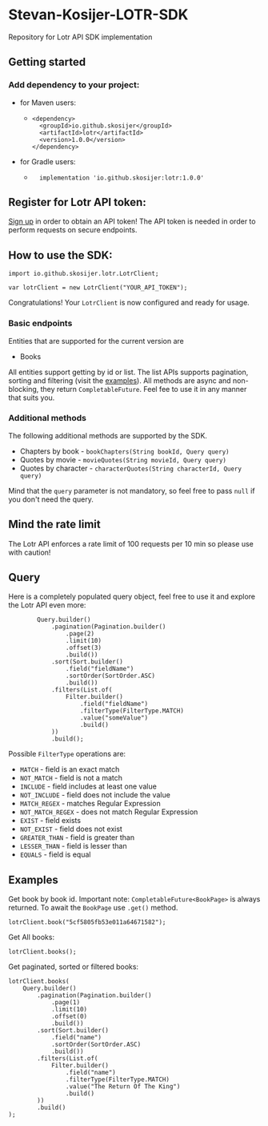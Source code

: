 # Stevan-Kosijer-LOTR-SDK

Repository for Lotr API SDK implementation

## Getting started

### Add dependency to your project:

- for Maven users:
    - ```
      <dependency>
        <groupId>io.github.skosijer</groupId>
        <artifactId>lotr</artifactId>
        <version>1.0.0</version>
      </dependency>
      ```
- for Gradle users:
    - ```
        implementation 'io.github.skosijer:lotr:1.0.0'
      ```

## Register for Lotr API token:

[Sign up](https://the-one-api.dev/sign-up) in order to obtain an API token!
The API token is needed in order to perform requests on secure endpoints.

## How to use the SDK:

```
import io.github.skosijer.lotr.LotrClient;

var lotrClient = new LotrClient("YOUR_API_TOKEN");
```

Congratulations!
Your <code>LotrClient</code> is now configured and ready for usage.

### Basic endpoints

Entities that are supported for the current version are

* Books

[//]: # (* Chapters)

[//]: # (* Characters)

[//]: # (* Movies)

[//]: # (* Quotes)

All entities support getting by id or list.
The list APIs supports pagination, sorting and filtering (visit the [examples](#examples)).
All methods are async and non-blocking, they return <code>CompletableFuture</code>.
Feel fee to use it in any manner that suits you.

### Additional methods

The following additional methods are supported by the SDK.

* Chapters by book - `bookChapters(String bookId, Query query)`
* Quotes by movie - `movieQuotes(String movieId, Query query)`
* Quotes by character - `characterQuotes(String characterId, Query query)`

Mind that the `query` parameter is not mandatory, so feel free to pass `null` if you don't need the
query.

## Mind the rate limit

The Lotr API enforces a rate limit of 100 requests per 10 min so please use with caution!

## Query

Here is a completely populated query object, feel free to use it and explore the Lotr API even more:

```
        Query.builder()
            .pagination(Pagination.builder()
                .page(2)
                .limit(10)
                .offset(3)
                .build())
            .sort(Sort.builder()
                .field("fieldName")
                .sortOrder(SortOrder.ASC)
                .build())
            .filters(List.of(
                Filter.builder()
                    .field("fieldName")
                    .filterType(FilterType.MATCH)
                    .value("someValue")
                    .build()
            ))
            .build();
```

Possible `FilterType` operations are:

* `MATCH` - field is an exact match
* `NOT_MATCH` - field is not a match
* `INCLUDE` - field includes at least one value
* `NOT_INCLUDE` - field does not include the value
* `MATCH_REGEX` - matches Regular Expression
* `NOT_MATCH_REGEX` - does not match Regular Expression
* `EXIST` - field exists
* `NOT_EXIST` - field does not exist
* `GREATER_THAN` - field is greater than
* `LESSER_THAN` - field is lesser than
* `EQUALS` - field is equal

## Examples

Get book by book id.
Important note: `CompletableFuture<BookPage>` is always returned.
To await the `BookPage` use `.get()` method.

```
lotrClient.book("5cf5805fb53e011a64671582");
```

Get All books:

```
lotrClient.books();
```

Get paginated, sorted or filtered books:

```
lotrClient.books(
    Query.builder()
        .pagination(Pagination.builder()
            .page(1)
            .limit(10)
            .offset(0)
            .build())
        .sort(Sort.builder()
            .field("name")
            .sortOrder(SortOrder.ASC)
            .build())
        .filters(List.of(
            Filter.builder()
                .field("name")
                .filterType(FilterType.MATCH)
                .value("The Return Of The King")
                .build()
        ))
        .build()
);
```